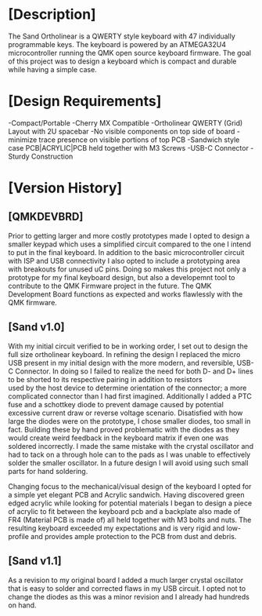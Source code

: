 # [Description]
The Sand Ortholinear is a QWERTY style keyboard with 47 individually programmable keys. The
keyboard is powered by an ATMEGA32U4 microcontroller running the QMK open source keyboard
firmware. The goal of this project was to design a keyboard which is compact and durable while
having a simple case.

# [Design Requirements]
-Compact/Portable
-Cherry MX Compatible 
-Ortholinear QWERTY (Grid) Layout with 2U spacebar
-No visible components on top side of board
-minimize trace presence on visible portions of top PCB
-Sandwich style case PCB|ACRYLIC|PCB held together with M3 Screws
-USB-C Connector
-Sturdy Construction

# [Version History]
## [QMKDEVBRD]
Prior to getting larger and more costly prototypes made I opted to 
design a smaller keypad which uses a simplified circuit compared
to the one I intend to put in the final keyboard. In addition to the basic
microcontroller circuit with ISP and USB connectivity I also opted to 
include a prototyping area with breakouts for unused uC pins. Doing so 
makes this project not only a prototype for my final keyboard design, but also
a developemnt tool to contribute to the QMK Firmware project in the future.
The QMK Development Board functions as expected and works flawlessly with 
the QMK firmware. 

## [Sand v1.0]
With my initial circuit verified to be in working order, I set out to design
the full size ortholinear keyboard. In refining the design I replaced the 
micro USB present in my initial design with the more modern, and reversible,
USB-C Connector. In doing so I failed to realize the need for both D- and D+ 
lines to be shorted to its respective pairing in addition to resistors  
used by the host device to determine orientation of the connector; a more 
complicated connector than I had first imagined. Additionally I added a PTC 
fuse and a schottkey diode to prevent damage caused by potential excessive 
current draw or reverse voltage scenario. Disatisfied with how large the 
diodes were on the prototype, I chose smaller diodes, too small in fact. 
Building these by hand proved problematic with the diodes as they would 
create weird feedback in the keyboard matrix if even one was soldered
incorrectly. I made the same mistake with the crystal oscillator and had to 
tack on a through hole can to the pads as I was unable to effectively solder 
the smaller oscillator. In a future design I will avoid using such small parts 
for hand soldering.

Changing focus to the mechanical/visual design of the keyboard I opted for a simple
yet elegant PCB and Acrylic sandwich. Having discovered green edged acrylic while 
looking for potential materials I began to design a piece of acrylic to fit between
the keyboard pcb and a backplate also made of FR4 (Material PCB is made of) all held together
with M3 bolts and nuts. The resulting keyboard exceeded my expectations and is very
rigid and low-profile and provides ample protection to the PCB from dust and debris.

## [Sand v1.1]
As a revision to my original board I added a much larger crystal oscillator that is
easy to solder and corrected flaws in my USB circuit. I opted not to change the diodes
as this was a minor revision and I already had hundreds on hand.
